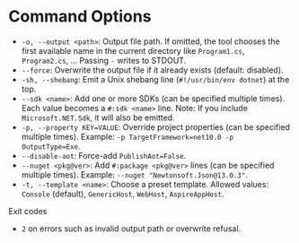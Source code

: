 # Command Options

- `-o, --output <path>`: Output file path. If omitted, the tool chooses the first available name in the current directory like `Program1.cs`, `Program2.cs`, … Passing `-` writes to STDOUT.
- `--force`: Overwrite the output file if it already exists (default: disabled).
- `-sh, --shebang`: Emit a Unix shebang line (`#!/usr/bin/env dotnet`) at the top.
- `--sdk <name>`: Add one or more SDKs (can be specified multiple times). Each value becomes a `#:sdk <name>` line. Note: If you include `Microsoft.NET.Sdk`, it will also be emitted.
- `-p, --property KEY=VALUE`: Override project properties (can be specified multiple times). Example: `-p TargetFramework=net10.0 -p OutputType=Exe`.
- `--disable-aot`: Force-add `PublishAot=False`.
- `--nuget <pkg@ver>`: Add `#:package <pkg@ver>` lines (can be specified multiple times). Example: `--nuget "Newtonsoft.Json@13.0.3"`.
- `-t, --template <name>`: Choose a preset template. Allowed values: `Console` (default), `GenericHost`, `WebHost`, `AspireAppHost`.

Exit codes

- `2` on errors such as invalid output path or overwrite refusal.

